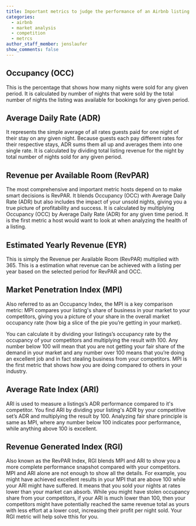 ```yaml
---
title: Important metrics to judge the performance of an Airbnb listing
categories:
  - airbnb
  - market analysis
  - competition
  - metrcs
author_staff_member: jenslaufer
show_comments: false
---
```


## Occupancy (OCC)

This is the percentage that shows how many nights were sold for any given period. It is calculated by number of nights that were sold by the total number of nights the listing was available for bookings for any given period.

## Average Daily Rate (ADR) 

It represents the simple average of all rates guests paid for one night of their stay on any given night. Because guests each pay different rates for their respective stays, ADR sums them all up and averages them into one single rate. It is calculated by dividing total listing revenue for the night by total number of nights sold for any given period.

## Revenue per Available Room (RevPAR)

The most comprehensive and important metric hosts depend on to make smart decisions is RevPAR. It blends Occupancy (OCC) with Average Daily Rate (ADR) but also includes the impact of your unsold nights, giving you a true picture of profitability and success. It is calculated by multiplying Occupancy (OCC) by Average Daily Rate (ADR) for any given time period. It is the first metric a host would want to look at when analyzing the health of a listing. 

## Estimated Yearly Revenue (EYR)

This is simply the Revenue per Available Room (RevPAR) multiplied with 365. This is a estimation what revenue can be achieved with a listing per year based on the selected period for RevPAR and OCC.


## Market Penetration Index (MPI)

Also referred to as an Occupancy Index, the MPI is a key comparison metric: MPI compares your listing's share of business in your market to your competitors, giving you a picture of your share in the overall market occupancy rate (how big a slice of the pie you’re getting in your market).

You can calculate it by dividing your listings’s occupancy rate by the occupancy of your competitors and multiplying the result with 100. Any number below 100 will mean that you are not getting your fair share of the demand in your market and any number over 100 means that you’re doing an excellent job and in fact stealing business from your competitors. MPI is the first metric that shows how you are doing compared to others in your industry.

## Average Rate Index (ARI)

ARI is used to measure a listings’s ADR performance compared to it's competitor. You find ARI by dividing your listing's  ADR by your competitive set’s ADR and multiplying the result by 100. Analyzing fair share principle is same as MPI, where any number below 100 indicates poor performance, while anything above 100 is excellent.

## Revenue Generated Index (RGI)

Also known as the RevPAR Index, RGI blends MPI and ARI to show you a more complete performance snapshot compared with your competitors. MPI and ARI alone are not enough to show all the details. For example, you might have achieved excellent results in your MPI that are above 100 while your ARI might have suffered. It means that you sold your nights at rates lower than your market can absorb. While you might have stolen occupancy share from your competitors, if your ARI is much lower than 100, then your competitors might have potentially reached the same revenue total as yours with less effort at a lower cost, increasing their profit per night sold. Your RGI metric will help solve tthis for you.

